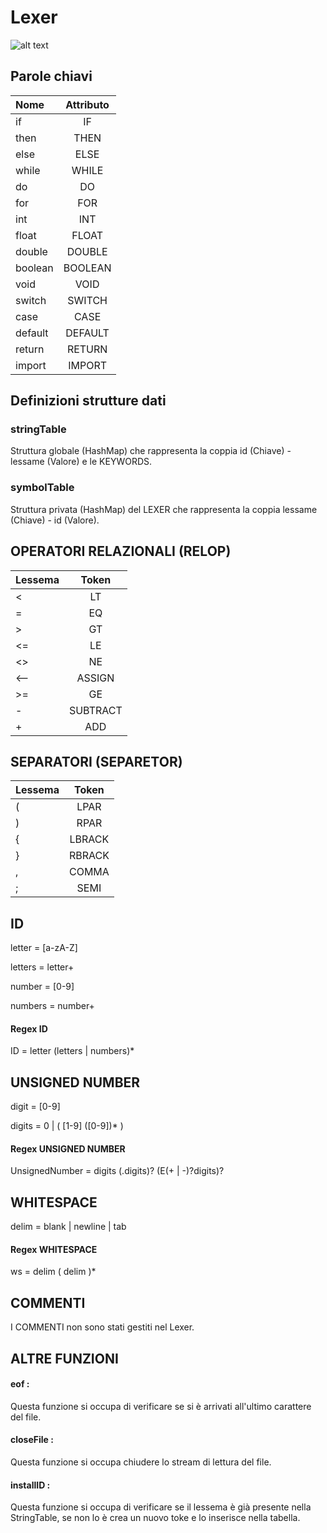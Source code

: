 # Lexer

![alt text](https://www.aaronraff.dev/static/566ed7517c4c29af13b2e0a06d782be7/bc69a/how-to-write-a-lexer-in-go-featured.jpg)


## Parole chiavi

| Nome    | Attributo |
|:--------|:---------:|
| if      |    IF     |
| then    |   THEN    | 
| else    |   ELSE    | 
| while   |   WHILE   | 
| do      |    DO     | 
| for     |    FOR    | 
| int     |    INT    | 
| float   |   FLOAT   | 
| double  |  DOUBLE   | 
| boolean |  BOOLEAN  | 
| void    |   VOID    | 
| switch  |  SWITCH   | 
| case    |   CASE    | 
| default |  DEFAULT  | 
| return  |  RETURN   | 
| import  |  IMPORT   | 

## Definizioni strutture dati

### stringTable
Struttura globale (HashMap) che rappresenta la coppia id (Chiave) - lessame (Valore) e le KEYWORDS.

### symbolTable
Struttura privata (HashMap) del LEXER che rappresenta la coppia lessame (Chiave) - id (Valore).

## OPERATORI RELAZIONALI (RELOP)

| Lessema |  Token   |
|:--------|:--------:|
| <       |    LT    |
| =       |    EQ    | 
| \>      |    GT    | 
| <=      |    LE    | 
| <>      |    NE    | 
| <--     |  ASSIGN  | 
| \>=     |    GE    |
| -       | SUBTRACT |
| +       |   ADD    |

## SEPARATORI (SEPARETOR)

| Lessema |  Token   |
|:--------|:--------:|
| (       |   LPAR   |
| )       |   RPAR   | 
| {       |  LBRACK  | 
| }       |  RBRACK  | 
| ,       |  COMMA   | 
| ;       |   SEMI   |


## ID

letter = [a-zA-Z]

letters = letter+

number = [0-9] 

numbers = number+

#### Regex ID
ID = letter (letters | numbers)*

## UNSIGNED NUMBER

digit = [0-9]

digits = 0 | ( [1-9] ([0-9])* )

#### Regex UNSIGNED NUMBER

UnsignedNumber = digits (.digits)? (E(+ | -)?digits)?

## WHITESPACE

delim = blank | newline | tab


#### Regex WHITESPACE

ws = delim ( delim )*


## COMMENTI

I COMMENTI non sono stati gestiti nel Lexer.

## ALTRE FUNZIONI

#### eof :
Questa funzione si occupa di verificare se si è arrivati all'ultimo carattere del file.

#### closeFile :
Questa funzione si occupa chiudere lo stream di lettura del file.

#### installID :
Questa funzione si occupa di verificare se il lessema è già presente nella StringTable, se non lo è crea un nuovo toke e lo inserisce nella tabella.









